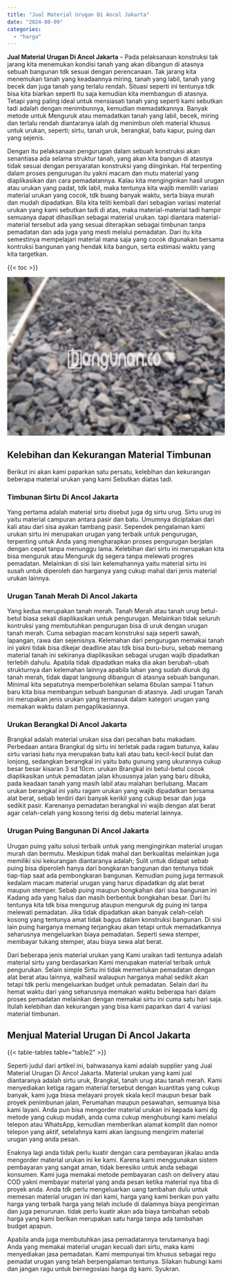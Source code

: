 ```yaml
---
title: "Jual Material Urugan Di Ancol Jakarta"
date: "2024-08-09"
categories: 
  - "harga"
---
```


**Jual Material Urugan Di Ancol Jakarta** – Pada pelaksanaan konstruksi tak jarang kita menemukan kondisi tanah yang akan dibangun di atasnya sebuah bangunan tdk sesuai dengan perencanaan. Tak jarang kita menemukan tanah yang keadaannya miring, tanah yang labil, tanah yang becek dan juga tanah yang terlalu rendah. Situasi seperti ini tentunya tdk bisa kita biarkan seperti itu saja kemudian kita membangun di atasnya. Tetapi yang paling ideal untuk mensiasati tanah yang seperti kami sebutkan tadi adalah dengan menimbunnya, kemudian memadatkannya. Banyak metode untuk Menguruk atau memadatkan tanah yang labil, becek, miring dan terlalu rendah diantaranya ialah dg menimbun oleh material khusus untuk urukan, seperti; sirtu, tanah uruk, berangkal, batu kapur, puing dan yang sejenis.

Dengan itu pelaksanaan pengurugan dalam sebuah konstruksi akan senantiasa ada selama struktur tanah, yang akan kita bangun di atasnya tidak sesuai dengan persyaratan konstruksi yang diinginkan. Hal terpenting dalam proses pengurugan itu yakni macam dan mutu material yang diaplikasikan dan cara pemadatannya. Kalau kita menginginkan hasil urugan atau urukan yang padat, tdk labil, maka tentunya kita wajib memilih variasi material urukan yang cocok, tdk buang banyak waktu, serta biaya murah dan mudah dipadatkan. Bila kita teliti kembali dari sebagian variasi material urukan yang kami sebutkan tadi di atas, maka material-material tadi hampir semuanya dapat dihasilkan sebagai material urukan. tapi diantara material-material tersebut ada yang sesuai diterapkan sebagai timbunan tanpa pemadatan dan ada juga yang mesti melalui pemadatan. Dari itu kita semestinya mempelajari material mana saja yang cocok digunakan bersama kontruksi bangunan yang hendak kita bangun, serta estimasi waktu yang kita targetkan.

{{< toc >}}

![Jual Material Urugan Di Ancol Jakarta](/images/jual-urugan-32.png)

## Kelebihan dan Kekurangan Material Timbunan

Berikut ini akan kami paparkan satu persatu, kelebihan dan kekurangan beberapa material urukan yang kami Sebutkan diatas tadi.

### Timbunan Sirtu Di Ancol Jakarta

Yang pertama adalah material sirtu disebut juga dg sirtu urug. Sirtu urug ini yaitu material campuran antara pasir dan batu. Umumnya diciptakan dari kali atau dari sisa ayakan tambang pasir. Sependek pengalaman kami urukan sirtu ini merupakan urugan yang terbaik untuk pengurugan, terpenting untuk Anda yang mengharapkan proses pengurugan berjalan dengan cepat tanpa menunggu lama. Kelebihan dari sirtu ini merupakan kita bisa menguruk atau Menguruk dg segera tanpa melewati progres pemadatan. Melainkan di sisi lain kelemahannya yaitu material sirtu ini susah untuk diperoleh dan harganya yang cukup mahal dari jenis material urukan lainnya.

### Urugan Tanah Merah Di Ancol Jakarta

Yang kedua merupakan tanah merah. Tanah Merah atau tanah urug betul-betul biasa sekali diaplikasikan untuk pengurugan. Melainkan tidak seluruh kontruksi yang membutuhkan pengurugan bisa di uruk dengan urugan tanah merah. Cuma sebagian macam konstruksi saja seperti sawah, lapangan, rawa dan sejenisnya. Kelemahan dari pengurugan memakai tanah ini yakni tidak bisa dikejar deadline atau tdk bisa buru-buru, sebab memang material tanah ini sekiranya diaplikasikan sebagai urugan wajib dipadatkan terlebih dahulu. Apabila tidak dipadatkan maka dia akan berubah-ubah strukturnya dan kelemahan lainnya apabila lahan yang sudah diuruk dg tanah merah, tidak dapat langsung dibangun di atasnya sebuah bangunan. Minimal kita sepatutnya memperbolehkan selama 6bulan sampai 1 tahun baru kita bisa membangun sebuah bangunan di atasnya. Jadi urugan Tanah ini merupakan jenis urukan yang termasuk dalam kategori urugan yang memakan waktu dalam pengaplikasiannya.

### Urukan Berangkal Di Ancol Jakarta

Brangkal adalah material urukan sisa dari pecahan batu makadam. Perbedaan antara Brangkal dg sirtu ini terletak pada ragam batunya, kalau sirtu variasi batu nya merupakan batu kali atau batu kecil-kecil bulat dan lonjong, sedangkan berangkal ini yaitu batu gunung yang ukurannya cukup besar besar kisaran 3 sd 10cm. urukan Brangkal ini betul-betul cocok diaplikasikan untuk pemadatan jalan khususnya jalan yang baru dibuka, pada keadaan tanah yang masih labil atau malahan berlubang. Macam urukan berangkal ini yaitu ragam urukan yang wajib dipadatkan bersama alat berat, sebab terdiri dari banyak kerikil yang cukup besar dan juga sedikit pasir. Karenanya pemadatan berangkal ini wajib dengan alat berat agar celah-celah yang kosong terisi dg debu material lainnya.

### Urugan Puing Bangunan Di Ancol Jakarta

Urugan puing yaitu solusi terbaik untuk yang menginginkan material urugan murah dan bermutu. Meskipun tidak mahal dan berkualitas melainkan juga memiliki sisi kekurangan diantaranya adalah; Sulit untuk didapat sebab puing bisa diperoleh hanya dari bongkaran bangunan dan tentunya tidak tiap-tiap saat ada pembongkaran bangunan. Kemudian puing juga termasuk kedalam macam material urugan yang harus dipadatkan dg alat berat maupun stemper. Sebab puing maupun bongkahan dari sisa bangunan ini Kadang ada yang halus dan masih berbentuk bongkahan besar. Dari itu tentunya kita tdk bisa mengurug ataupun menguruk dg puing ini tanpa melewati pemadatan. Jika tidak dipadatkan akan banyak celah-celah kosong yang tentunya amat tidak bagus dalam konstruksi bangunan. Di sisi lain puing harganya memang terjangkau akan tetapi untuk memadatkannya seharusnya mengeluarkan biaya pemadatan. Seperti sewa stemper, membayar tukang stemper, atau biaya sewa alat berat.

Dari beberapa jenis material urukan yang Kami uraikan tadi tentunya adalah material sirtu yang berdasarkan Kami merupakan material terbaik untuk pengurukan. Selain simple Sirtu ini tidak memerlukan pemadatan dengan alat berat atau lainnya, walhasil walaupun harganya mahal sedikit akan tetapi tdk perlu mengeluarkan budget untuk pemadatan. Selain dari itu hemat waktu dari yang seharusnya memakan waktu beberapa hari dalam proses pemadatan melainkan dengan memakai sirtu ini cuma satu hari saja. Itulah kelebihan dan kekurangan yang bisa kami paparkan dari 4 variasi material timbunan.

## Menjual Material Urugan Di Ancol Jakarta

{{< table-tables table="table2" >}}

Seperti judul dari artikel ini, bahwasanya kami adalah supplier yang Jual Material Urugan Di Ancol Jakarta. Material urukan yang kami jual diantaranya adalah sirtu uruk, Brangkal, tanah urug atau tanah merah. Kami menyediakan ketiga ragam material tersebut dengan kuantitas yang cukup banyak, kami juga biasa melayani proyek skala kecil maupun besar baik proyek penimbunan jalan, Perumahan maupun pesawahan, semuanya bisa kami layani. Anda pun bisa mengorder material urukan ini kepada kami dg metode yang cukup mudah, anda cuma cukup menghubungi kami melalui telepon atau WhatsApp, kemudian memberikan alamat komplit dan nomor telepon yang aktif, setelahnya kami akan langsung mengirim material urugan yang anda pesan.

Enaknya lagi anda tidak perlu kuatir dengan cara pembayaran jikalau anda mengorder material urukan ini ke kami. Karena kami menggunakan sistem pembayaran yang sangat aman, tidak beresiko untuk anda sebagai konsumen. Kami juga memakai metode pembayaran cash on delivery atau COD yakni membayar material yang anda pesan ketika material nya tiba di proyek anda. Anda tdk perlu mengeluarkan uang tambahan dulu untuk memesan material urugan ini dari kami, harga yang kami berikan pun yaitu harga yang terbaik harga yang telah include di dalamnya biaya pengiriman dan juga penurunan. tidak perlu kuatir akan ada biaya tambahan sebab harga yang kami berikan merupakan satu harga tanpa ada tambahan budget apapun.

Apabila anda juga membutuhkan jasa pemadatannya terutamanya bagi Anda yang memakai material urugan kecuali dari sirtu, maka kami menyediakan jasa pemadatan. Kami mempunyai tim khusus sebagai regu pemadat urugan yang telah berpengalaman tentunya. Silakan hubungi kami dan jangan ragu untuk bernegosiasi harga dg kami. Syukran.
